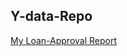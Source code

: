 ## Y-data-Repo

<a href="https://MuibatMuibi.github.io/ydata/YDATA Loan_Approval.html"> My Loan-Approval Report </a> 
